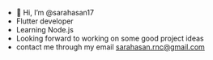 - 👋 Hi, I’m @sarahasan17
- Flutter developer
- Learning Node.js
- Looking forward to working on some good project ideas
- contact me through my email sarahasan.rnc@gmail.com 


